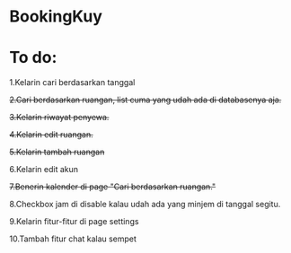 # BookingKuy

# To do:

1.Kelarin cari berdasarkan tanggal

~~2.Cari berdasarkan ruangan, list cuma yang udah ada di databasenya aja.~~

~~3.Kelarin riwayat penyewa.~~

~~4.Kelarin edit ruangan.~~

~~5.Kelarin tambah ruangan~~

6.Kelarin edit akun

~~7.Benerin kalender di page "Cari berdasarkan ruangan."~~

8.Checkbox jam di disable kalau udah ada yang minjem di tanggal segitu.

9.Kelarin fitur-fitur di page settings

10.Tambah fitur chat kalau sempet

